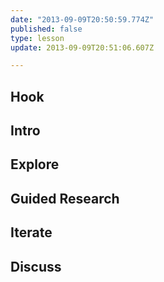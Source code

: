 ```yaml
---
date: "2013-09-09T20:50:59.774Z"
published: false
type: lesson
update: 2013-09-09T20:51:06.607Z

---
```


## Hook
<!-- -->
## Intro
<!-- -->
## Explore
<!-- -->
## Guided Research
<!-- -->
## Iterate
<!-- -->
## Discuss
